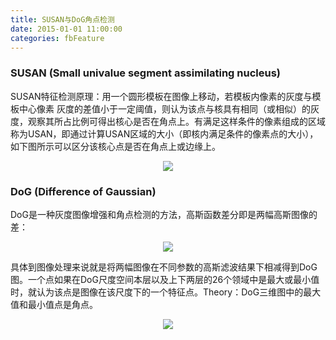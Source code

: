 ```yaml
---
title: SUSAN与DoG角点检测
date: 2015-01-01 11:00:00
categories: fbFeature
---
```


<script type="text/javascript" src="http://cdn.mathjax.org/mathjax/latest/MathJax.js?config=default"></script>

<!--<img src="http://latex.codecogs.com/gif.latex? a^{i}"/>
<center><img src="{{ site.baseurl }}/images/pdBase/svm_smo1.png"></center>-->

### SUSAN (Small univalue segment assimilating nucleus)

   SUSAN特征检测原理：用一个圆形模板在图像上移动，若模板内像素的灰度与模板中心像素 灰度的差值小于一定阈值，则认为该点与核具有相同（或相似）的灰度，观察其所占比例可得出核心是否在角点上。有满足这样条件的像素组成的区域称为USAN，即通过计算USAN区域的大小（即核内满足条件的像素点的大小），如下图所示可以区分该核心点是否在角点上或边缘上。

<center><img src="{{ site.baseurl }}/images/pdBase/fea_susan1.png"></center>

### DoG (Difference of Gaussian)

   DoG是一种灰度图像增强和角点检测的方法，高斯函数差分即是两幅高斯图像的差：<center><img src="{{ site.baseurl }}/images/pdBase/fea_susan2.png"></center>

   具体到图像处理来说就是将两幅图像在不同参数的高斯滤波结果下相减得到DoG图。一个点如果在DoG尺度空间本层以及上下两层的26个领域中是最大或最小值时，就认为该点是图像在该尺度下的一个特征点。Theory：DoG三维图中的最大值和最小值点是角点。


<center><img src="{{ site.baseurl }}/images/pdBase/fea_susan3.png"></center>
